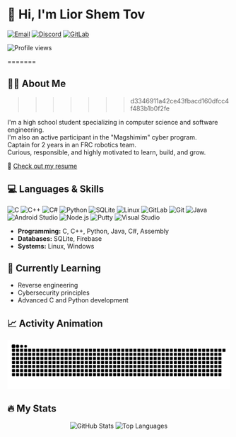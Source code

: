 <h1 align="left">👋 Hi, I'm Lior Shem Tov</h1>

[![Email](https://img.shields.io/badge/Email-D14836?style=for-the-badge&logo=gmail&logoColor=white)](mailto:liorshemtov2008@gmail.com)
[![Discord](https://img.shields.io/badge/Discord-5865F2?style=for-the-badge&logo=discord&logoColor=white)](https://discord.com/users/lior6226)
[![GitLab](https://img.shields.io/badge/GitLab-FC6D26?style=for-the-badge&logo=gitlab&logoColor=white)](https://gitlab.com/https://gitlab.com/Lior1254)


![Profile views](https://komarev.com/ghpvc/?username=Lior1254&label=Profile%20views&color=0e75b6&style=flat)


=======
## 🙋‍♂️ About Me
>>>>>>> d3346911a42ce43fbacd160dfcc4f483b1b0f2fe

I'm a high school student specializing in computer science and software engineering.  
I'm also an active participant in the "Magshimim" cyber program.  
Captain for 2 years in an FRC robotics team.  
Curious, responsible, and highly motivated to learn, build, and grow.

📝 [Check out my resume](https://www.canva.com/design/DAGm3nxwHhY/_TXOAwoXo0jV5ABqguXQTQ/edit)


## 💻 Languages & Skills
<div align="left">
  <img src="https://cdn.jsdelivr.net/gh/devicons/devicon/icons/c/c-original.svg" height="35" alt="C" />
  <img src="https://cdn.jsdelivr.net/gh/devicons/devicon/icons/cplusplus/cplusplus-original.svg" height="35" alt="C++" />
  <img src="https://cdn.jsdelivr.net/gh/devicons/devicon/icons/csharp/csharp-original.svg" height="35" alt="C#" />
  <img src="https://cdn.jsdelivr.net/gh/devicons/devicon/icons/python/python-original.svg" height="35" alt="Python" />
  <img src="https://cdn.jsdelivr.net/gh/devicons/devicon/icons/sqlite/sqlite-original.svg" height="35" alt="SQLite" />
  <img src="https://cdn.jsdelivr.net/gh/devicons/devicon/icons/linux/linux-original.svg" height="35" alt="Linux" />
  <img src="https://cdn.jsdelivr.net/gh/devicons/devicon/icons/gitlab/gitlab-original.svg" height="35" alt="GitLab" />
  <img src="https://cdn.jsdelivr.net/gh/devicons/devicon/icons/git/git-original.svg" height="35" alt="Git" />
  <img src="https://cdn.jsdelivr.net/gh/devicons/devicon/icons/java/java-original.svg" height="35" alt="Java" />
  <img src="https://cdn.jsdelivr.net/gh/devicons/devicon/icons/androidstudio/androidstudio-original.svg" height="35" alt="Android Studio" />
  <img src="https://cdn.jsdelivr.net/gh/devicons/devicon/icons/nodejs/nodejs-original.svg" height="35" alt="Node.js" />
  <img src="https://cdn.jsdelivr.net/gh/devicons/devicon/icons/putty/putty-original.svg" height="35" alt="Putty" />
  <img src="https://cdn.jsdelivr.net/gh/devicons/devicon/icons/visualstudio/visualstudio-plain.svg" height="35" alt="Visual Studio" />
</div>

- **Programming:** C, C++, Python, Java, C#, Assembly  
- **Databases:** SQLite, Firebase  
- **Systems:** Linux, Windows



## 🌱 Currently Learning

- Reverse engineering  
- Cybersecurity principles  
- Advanced C and Python development


## 📈 Activity Animation

<picture>
  <source media="(prefers-color-scheme: dark)" srcset="https://raw.githubusercontent.com/Lior1254/Lior1254/output/github-snake-dark.svg" />
  <source media="(prefers-color-scheme: light)" srcset="https://raw.githubusercontent.com/Lior1254/Lior1254/output/github-snake.svg" />
  <img alt="Snake animation" src="https://raw.githubusercontent.com/Lior1254/Lior1254/output/github-snake.svg" />
</picture>



## 🔥 My Stats

<div align="center">
  <img src="https://github-readme-stats.vercel.app/api?username=Lior1254&hide_title=false&hide_rank=false&show_icons=true&include_all_commits=true&count_private=true&disable_animations=false&theme=dracula&locale=en&hide_border=false&order=1" height="150" alt="GitHub Stats" />
  <img src="https://github-readme-stats.vercel.app/api/top-langs?username=Lior1254&locale=en&hide_title=false&layout=compact&card_width=320&langs_count=5&theme=dracula&hide_border=false&order=2" height="150" alt="Top Languages" />
</div>
